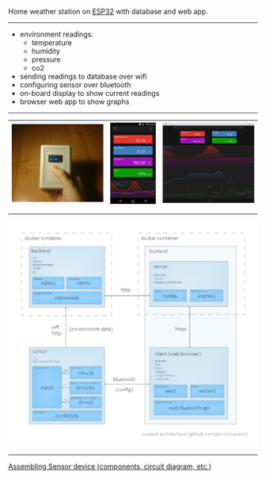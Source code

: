 Home weather station on [ESP32](https://en.wikipedia.org/wiki/ESP32) with database and web app.

---

- environment readings:
  - temperature
  - humidity
  - pressure
  - co2
 - sending readings to database over wifi
 - configuring sensor over bluetooth
 - on-board display to show current readings
 - browser web app to show graphs

---

<img src="docs/sensor/photos/in-hand.jpg" width="400" max-height="340" /> | <img src="docs/web-app/phone.png" width="200" max-height="340" /> | <img src="docs/web-app/desktop.png" width="400" max-height="340" />
:---: | :---: | :---:


---

<a href="docs/architecture/meteos-architecture.pdf">
<img src="docs/architecture/meteos-architecture.png" />
</a>

---

[Assembling Sensor device (components, circuit diagram, etc.)](docs/sensor/readme.md)
